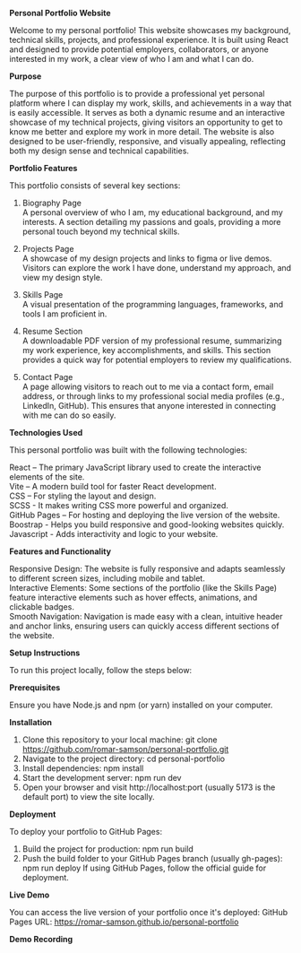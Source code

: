 **Personal Portfolio Website**

Welcome to my personal portfolio! This website showcases my background, technical skills, projects, and professional experience. It is built using React and designed to provide potential employers, collaborators, or anyone interested in my work, a clear view of who I am and what I can do.

**Purpose**

The purpose of this portfolio is to provide a professional yet personal platform where I can display my work, skills, and achievements in a way that is easily accessible. It serves as both a dynamic resume and an interactive showcase of my technical projects, giving visitors an opportunity to get to know me better and explore my work in more detail. The website is also designed to be user-friendly, responsive, and visually appealing, reflecting both my design sense and technical capabilities.


**Portfolio Features**

This portfolio consists of several key sections:

1. Biography Page <br>
A personal overview of who I am, my educational background, and my interests.
A section detailing my passions and goals, providing a more personal touch beyond my technical skills.

3. Projects Page<br>
A showcase of my design projects and links to figma or live demos.
Visitors can explore the work I have done, understand my approach, and view my design style.

5. Skills Page<br>
A visual presentation of the programming languages, frameworks, and tools I am proficient in.

7. Resume Section<br>
A downloadable PDF version of my professional resume, summarizing my work experience, key accomplishments, and skills.
This section provides a quick way for potential employers to review my qualifications.

9. Contact Page<br>
A page allowing visitors to reach out to me via a contact form, email address, or through links to my professional social media profiles (e.g., LinkedIn, GitHub).
This ensures that anyone interested in connecting with me can do so easily.

**Technologies Used**

This personal portfolio was built with the following technologies:

  React – The primary JavaScript library used to create the interactive elements of the site.
<br>Vite – A modern build tool for faster React development.
<br>CSS – For styling the layout and design.
<br>SCSS - It makes writing CSS more powerful and organized.
<br>GitHub Pages – For hosting and deploying the live version of the website.
<br>Boostrap - Helps you build responsive and good-looking websites quickly.
<br>Javascript - Adds interactivity and logic to your website.

**Features and Functionality**

Responsive Design: The website is fully responsive and adapts seamlessly to different screen sizes, including mobile and tablet.
<br>Interactive Elements: Some sections of the portfolio (like the Skills Page) feature interactive elements such as hover effects, animations, and clickable badges.
<br>Smooth Navigation: Navigation is made easy with a clean, intuitive header and anchor links, ensuring users can quickly access different sections of the website.

**Setup Instructions**

To run this project locally, follow the steps below:

**Prerequisites**

Ensure you have Node.js and npm (or yarn) installed on your computer.


**Installation**

1. Clone this repository to your local machine:
  git clone https://github.com/romar-samson/personal-portfolio.git
2. Navigate to the project directory:
 cd personal-portfolio
3. Install dependencies:
  npm install
4. Start the development server:
  npm run dev
5. Open your browser and visit http://localhost:port (usually 5173 is the default port) to view the site locally.

**Deployment**

To deploy your portfolio to GitHub Pages:

1. Build the project for production:
  npm run build
2. Push the build folder to your GitHub Pages branch (usually gh-pages):
  npm run deploy
  If using GitHub Pages, follow the official guide for deployment.

**Live Demo**

You can access the live version of your portfolio once it's deployed:
GitHub Pages URL: https://romar-samson.github.io/personal-portfolio

**Demo Recording**


